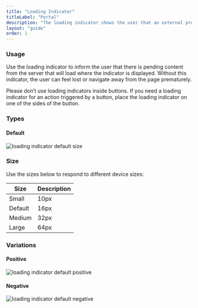 ```yaml
---
title: "Loading Indicator"
titleLabel: "Portal"
description: "The loading indicator shows the user that an external process, like a connection, is being executed."
layout: "guide"
order: 1
---
```




### Usage

Use the loading indicator to inform the user that there is pending content from the server that will load where the indicator is displayed. Without this indicator, the user can feel lost or navigate away from the page prematurely.

Please don’t use loading indicators inside buttons. If you need a loading indicator for an action triggered by a button, place the loading indicator on one of the sides of the button.

<div class="loading-icon loading-icon-md"></div>

### Types

#### Default
![loading indicator default size](../../../images/LoadingIndicator.jpg)

### Size

Use the sizes below to respond to different device sizes:

| Size | Description |
| ---- | ----- |
| Small | 10px |
| Default | 16px |
| Medium | 32px |
| Large | 64px |

### Variations

#### Positive

![loading indicator default positive](../../../images/LoadingIndicator.jpg)

#### Negative

![loading indicator default negative](../../../images/LoadingIndicatorInverted.jpg)
